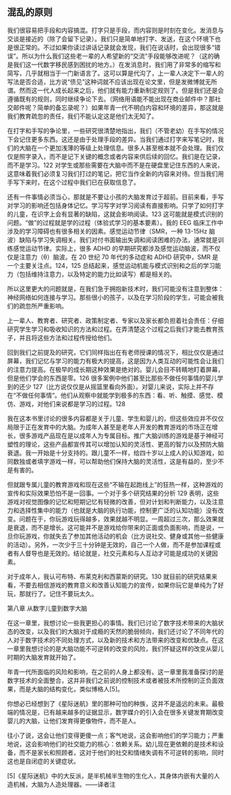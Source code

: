 ## 混乱的原则

我们很容易把手段和内容搞混。打字只是手段，而内容则是时刻在变化。发消息与交谈是接近的（除了会留下记录）。我们只是简单地打字、发送，在这个环境下也是很正常的。不过如果你读过讲话记录就会发现，我们在说话时，会出现很多“错误”。所以为什么我们这些老一辈的人希望新的“交流”手段能够改进呢？（这的确是我们这一代数字移民感到困扰的地方。）在发消息时，我们用了非常多的缩写和简写，几乎就相当于一门新语言了。这可以算是代沟了，上一辈人决定下一辈人的写法是否合适，比方说“债见”这种词就不应该出现在论文里，但是发微博就无所谓。然而这一代人成长起来之后，他们就有能力重新制定规则了。但是我们还是会遵循既有的规则，同时继续争论下去。（网络用语能不能出现在商业邮件中？那社交邮件呢？简单的备忘录呢？）如果年青一代不明白内容和环境的差异，那这就是我们教育疏忽的责任，我们不能认定这是他们太无知了。

在打字和手写的争论里，一些研究很清楚地指出，我们（不管老幼）在手写的情况下会记住更多东西。这还是由于处理手段的差异。当我们通过打字来写笔记时，我们的大脑在一个更加浅薄的等级上处理信息。很多人甚至根本就不会处理。我们仅仅是照字录入，而不是记下关键的概念或者内容来供后续的回忆。我们是在记录，而不是学习。122 对学生或那些需要在大脑中而不是在硬盘里记住东西的人来说，这意味着我们必须复习我们打过的笔记，把它当作全新的内容来对待。但当我们用手写下来时，在这个过程中我们已在获取信息了。

还有一件事情必须当心，那就是不要让小孩的大脑发育过于超前。目前来看，手写对学习的影响还包括身体记忆。学习写字对学习阅读有直接影响。只学了如何打字的儿童，在识字上会有显著的缺陷，这就会影响阅读。123 这可能就是模式识别的问题。“做”的过程就是学的过程（体验式学习的基本要素）。我的 EEG 临床工作中涉及的学习障碍也有很多相关的因素。感觉运动节律（SMR，一种 13-15Hz 脑波）缺陷与学习失调相关。我们对付书面输出失调和阅读困难的办法，通常就是训练感觉运动节律。实际上，很多 ADHD 的早期研究都涉及感觉运动脑波，而不仅仅是注意力（θ）脑波。在 20 世纪 70 年代的多动症和 ADHD 研究中，SMR 是一个主要关注点。124，125 总结起来，感觉运动机能与模式识别和之后的学习能力（包括维持注意力，以及特定的能力比如读写）都是相关的。

所以这里更大的问题就是，在我们急于拥抱新技术时，我们可能没有注意到整体：神经网络如何连接与学习。那些很小的孩子，以及在学习阶段的学生，可能会被我们的疏忽所严重影响。

上一辈人、教育者、研究者、政策制定者、专家以及家长都负担着社会责任：仔细研究学生学习和吸收知识的方法和过程。在弄清楚这个过程之后我们才能去教育孩子，并且将这些方法和过程传授给他们。

回到我们之前提及的研究，它们同样指出在有老师授课的情况下，相比仅仅是通过屏幕，我们记忆与学习的能力有极大的提高，这是因为人类互动的可能性会让我们的注意力提高。在极早的成长期这种效果是绝对的。婴儿会目不转睛地盯着屏幕，但是他们学会的东西是零。126 很多案例中他们甚至比那些不做任何事情的婴儿学到的还少 127（比方说仅仅是从摇篮里看向外面）。对婴儿来说，实际上并不存在“不做任何事情”。他们从观察中就能学到极多的东西：看、听、触摸、感觉、模仿、游戏，对他们来说都是学习的过程。128

我在这本书里讨论的很多内容都是关于儿童、学生和婴儿的，但这些效应并不仅仅局限于正在发育中的大脑。为成年人甚至是老年人开发的教育游戏的市场正在增长，很多游戏产品现在是以成年人为专属目标。推广大脑训练的游戏是基于神经可塑性的理论，这些产品都宣传其可以增加认知的灵活性、更高的智力以及预防大脑衰退。我一开始是十分支持的。跟儿童不一样，给四十岁以上成人的认知游戏，如同数独或者填字游戏一样，可以帮助他们保持大脑的灵活性，这是有益的，至少不是有害的。

但就跟专属儿童的教育游戏和现在这些“不输在起跑线上”的狂热一样，这种游戏的宣传和实际效果恐怕不是一回事。一个对于多个研究结果的分析 129 表明，这些游戏对视觉图像的记忆和短期记忆有轻微的改善，但对计划和判断能力，以及注意力和选择性集中的能力（也就是大脑的执行功能，控制更广泛的认知功能）没有改变。问题在于，你玩游戏玩得越多，效果就越不明显。一周超过三次，那么效果就是衰退，而不是增长。这可能并不是游戏给你带来的正面或负面影响，而是说，一旦你玩游戏，你就失去了参加其他活动的机会（比方说社交、健身或其他一些健康的活动）。另外，一次少于三十分钟是无效的，自己一个人做，而不是参加课程或者有人督导也是无效的。结论就是，社交元素和与人互动才可能是成功的关键因素。

对于成年人，我认可布特、布莱克利和西蒙斯的研究。130 就目前的研究结果来看，不要去相信游戏的教育意义和改善认知能力的宣传，如果你玩它是单纯为了好玩，那就行了。记住不要玩太久。

第八章 从数字儿童到数字大脑

在这一章里，我想讨论一些我更担心的事情。我们已讨论了数字技术带来的大脑状态的改变，以及我们的大脑对于成瘾的天然的脆弱倾向，我们还讨论了不同年代的人对于数字技术的不同处理方式，以及新的技术和方法带来的改变和优缺点。在这一章里我想讨论的是大脑功能不可逆转的改变的风险，我们怀疑这样的改变从婴儿时期的大脑发育就开始了。

年青一代所面临的风险和影响，在之前的人身上都没有。这一章里我准备探讨的是数字技术的全面整合，这并非我们之前说的控制技术或者被技术所控制的正负面效果，而是大脑的结构变化，类似博格人[5]。

你想必已经想到了《星际迷航》里的那种可怕的种族，这并不是遥远的未来。最极端的情况是，已有越来越多的证据显示，数字媒介的引入会在很多关键发育期改变婴儿的大脑，让他们发育得更像物件，而不是人。

往小了说，这会让他们变得更傻一点；客气地说，这会影响他们的学习能力；严重地说，这会影响他们的社交能力的核心：依赖关系。幼儿现在更依赖的是技术和设备，而不是家长和照顾者，这对于他们的社交和情绪失调有不可逆转的影响，同时这也是自闭症的关键症状。

[5]《星际迷航》中的大反派，是半机械半生物的生化人，其身体内嵌有大量的人造机械，大脑为人造处理器。——译者注
